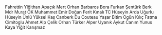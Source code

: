 Fahrettin Yiğithan Apaçık
Mert Orhan
Barbaros Bora
Furkan Şentürk
Berk Mdr
Murat OK
Muhammet Emir Doğan
Ferit Kınalı 
TC Hüseyin Arda Uğurlu
Hüseyin Ünlü
Yüksel Kaş
Canberk Du Couteau
Yaşar Bitim
Ogün Kılıç
Fatma Cimitoglu
Ahmet Alp Çelik
Orhan Türker
Alper Uyanık
Aykut Canım
Yunus Kaya 
Yiğit Karışmaz
